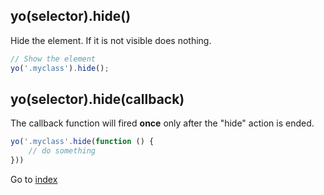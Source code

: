 ## yo(selector).hide()

Hide the element. If it is not visible does nothing. 

```javascript
// Show the element
yo('.myclass').hide();
```

## yo(selector).hide(callback)

The callback function will fired **once** only after the "hide" action is ended.

```javascript
yo('.myclass'.hide(function () {
    // do something
}))
```

Go to [index](index.md)